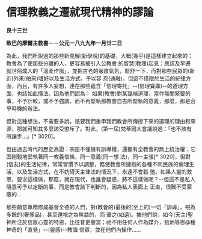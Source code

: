 # 信理教義之遷就現代精神的謬論


**良十三世**

**致巴的摩爾主教書－－公元一八九九年一月廿二日**





為此，我們所說過的那些新見解(新學說)的基礎，大概(幾乎)是這樣建立起來的：教會為了使那些分離的人，更容易被引入公教會
的智慧(教理)起見：應該及早遷就世俗成人的「溫柔作風」，並把古老的嚴肅氣氛，鬆舒一下，而對那些民眾的(新近)外來(舶來)嗜好以及生活方式，予以容
忍(通融)。但這不僅限於生活的紀律方面，而且，有許多人妄想，連在那些蘊含「信理寄托」--(信理寶庫)--的道理方面，也該如此懂法。因為他們認為：
如果(教會)對某幾端道理，當作無關緊要的事，不予計較，或不予強調，而不再堅執那教會自古所堅執的意義，那麼，那是合乎時機的辦法。

但對這種想法，不需要多說，祇要我們重申我們教會所傳授下來的道理的理由和來源，那就可知其多麼該受懲斥了。對此，(第一屆)梵蒂岡大會議說過：「也不該有所讓步…」[* 3020]。

但由過去時代的歷史為證：宗座不僅擁有訓導權，還握有全教會的無上統治權；它固剛毅地堅執著同一教義信條，同一意義(同一想
法)，同一主張[* 
3020]，但對(信友)的生活紀律，常常習慣予以調整，務使教會所擁抱的各種不同民族的倫理生活，以及生活方式，在不妨碍天主律法的情況下，永遠不會鬆
弛。如果人靈的救恩，要求這樣做，那麼，就在現代，也誰會疑惑，將不這樣做呢？--但這不是私人隨意可予以定斷的事，而是教會該下判斷的，因為私人表面上
正直，很難不受蒙蔽的…

那些願意專務修成基督全德的人們，對(教會的)最後的(至上的)一切「訓導」，視為多餘的(奢侈品)，甚至還視之為無益的，而
棄之(如遺)。據他們說，如今(天主)聖神所注於信眾心靈的特恩，比往昔更豐富；祂不用任何人作為媒介，狺炳等峇@種神奇的「直覺」--(靈感)--教誨
信眾，並在他們內操作……


